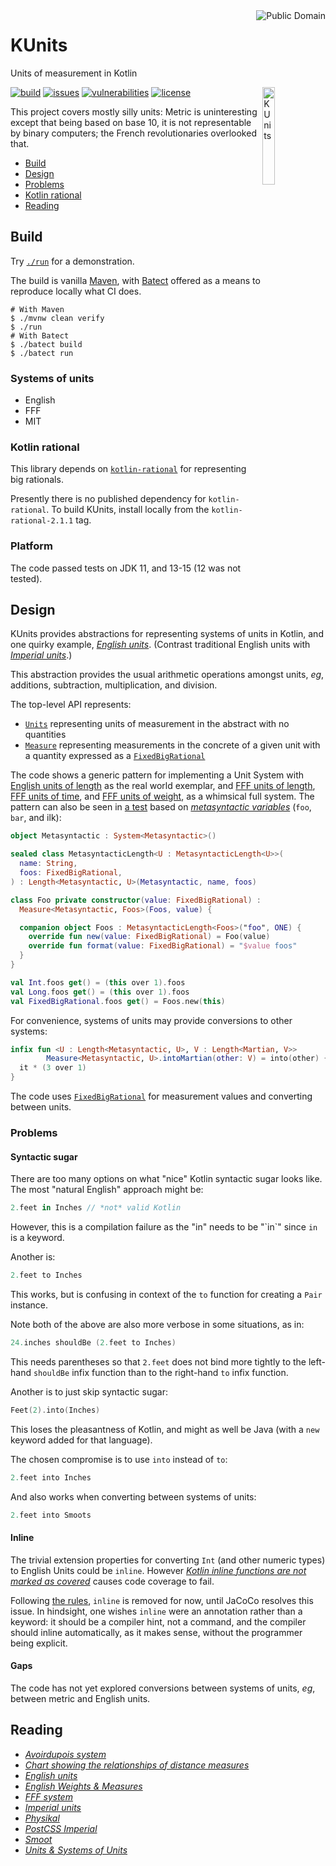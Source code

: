 <a href="LICENSE.md">
<img src="./images/public-domain.png" alt="Public Domain" align="right"/>
</a>

# KUnits

Units of measurement in Kotlin

<img src="./images/kunits.png" alt="KUnits" align="right" width="20%"/>

[![build](https://github.com/binkley/kunits/workflows/build/badge.svg)](https://github.com/binkley/kunits/actions)
[![issues](https://img.shields.io/github/issues/binkley/kunits.svg)](https://github.com/binkley/kunits/issues/)
[![vulnerabilities](https://snyk.io/test/github/binkley/kunits/badge.svg)](https://snyk.io/test/github/binkley/kunits)
[![license](https://img.shields.io/badge/license-Public%20Domain-blue.svg)](http://unlicense.org/)

This project covers mostly silly units: Metric is uninteresting except that
being based on base 10, it is not representable by binary computers; the
French revolutionaries overlooked that.

* [Build](#build)
* [Design](#design)
* [Problems](#problems)
* [Kotlin rational](#kotlin-rational)
* [Reading](#reading)

## Build

Try [`./run`](./run) for a demonstration.

The build is vanilla [Maven](pom.xml), with [Batect](https://batect.dev)
offered as a means to reproduce locally what CI does.

```
# With Maven
$ ./mvnw clean verify
$ ./run
# With Batect
$ ./batect build
$ ./batect run
```

### Systems of units

* English
* FFF
* MIT

### Kotlin rational

This library depends on
[`kotlin-rational`](https://github.com/binkley/kotlin-rational) for
representing big rationals.

Presently there is no published dependency for `kotlin-rational`. To build
KUnits, install locally from the `kotlin-rational-2.1.1` tag.

### Platform

The code passed tests on JDK 11, and 13-15 (12 was not tested).

## Design

KUnits provides abstractions for representing systems of units in Kotlin, and
one quirky example,
[_English units_](https://en.wikipedia.org/wiki/English_units).  (Contrast
traditional English units with
[_Imperial units_](https://www.britannica.com/topic/Imperial-unit).)

This abstraction provides the usual arithmetic operations amongst units, _eg_,
additions, subtraction, multiplication, and division.

The top-level API represents:

- [`Units`](src/main/kotlin/hm/binkley/kunits/units.kt) representing units of
  measurement in the abstract with no quantities
- [`Measure`](src/main/kotlin/hm/binkley/kunits/units.kt) representing
  measurements in the concrete of a given unit with a quantity expressed as a
  [`FixedBigRational`](#kotlin-rational)

The code shows a generic pattern for implementing a Unit System with
[English units of length](src/main/kotlin/hm/binkley/kunits/system/english/length/EnglishLengths.kt)
as the real world exemplar, and
[FFF units of length](src/main/kotlin/hm/binkley/kunits/system/fff/length/FFFLengths.kt),
[FFF units of time](src/main/kotlin/hm/binkley/kunits/system/fff/time/FFFTimes.kt),
and
[FFF units of weight](src/main/kotlin/hm/binkley/kunits/system/fff/weight/FFFWeights.kt),
as a whimsical full system. The pattern can also be seen in
[a test](src/test/kotlin/hm/binkley/kunits/UnitsTest.kt) based on
[_metasyntactic
variables_](https://en.wikipedia.org/wiki/Metasyntactic_variable) (`foo`,
`bar`, and ilk):

```kotlin
object Metasyntactic : System<Metasyntactic>()

sealed class MetasyntacticLength<U : MetasyntacticLength<U>>(
  name: String,
  foos: FixedBigRational,
) : Length<Metasyntactic, U>(Metasyntactic, name, foos)

class Foo private constructor(value: FixedBigRational) :
  Measure<Metasyntactic, Foos>(Foos, value) {

  companion object Foos : MetasyntacticLength<Foos>("foo", ONE) {
    override fun new(value: FixedBigRational) = Foo(value)
    override fun format(value: FixedBigRational) = "$value foos"
  }
}

val Int.foos get() = (this over 1).foos
val Long.foos get() = (this over 1).foos
val FixedBigRational.foos get() = Foos.new(this)
```
For convenience, systems of units may provide conversions to other systems:
```kotlin
infix fun <U : Length<Metasyntactic, U>, V : Length<Martian, V>>
        Measure<Metasyntactic, U>.intoMartian(other: V) = into(other) {
  it * (3 over 1)
}
```

The code uses [`FixedBigRational`](#kotlin-rational) for measurement values 
and converting between units.

### Problems

#### Syntactic sugar

There are too many options on what "nice" Kotlin syntactic sugar looks 
like.  The most "natural English" approach might be:
```kotlin
2.feet in Inches // *not* valid Kotlin
```
However, this is a compilation failure as the "in" needs to be "\`in\`" since 
`in` is a keyword.

Another is:
```kotlin
2.feet to Inches
```
This works, but is confusing in context of the `to` function for creating 
a `Pair` instance.

Note both of the above are also more verbose in some situations, as in:
```kotlin
24.inches shouldBe (2.feet to Inches)
```
This needs parentheses so that `2.feet` does not bind more tightly to the 
left-hand `shouldBe` infix function than to the right-hand `to` infix 
function.

Another is to just skip syntactic sugar:
```kotlin
Feet(2).into(Inches)
```
This loses the pleasantness of Kotlin, and might as well be Java (with a 
`new` keyword added for that language).

The chosen compromise is to use `into` instead of `to`:
```kotlin
2.feet into Inches
```
And also works when converting between systems of units:
```kotlin
2.feet into Smoots
```

#### Inline

The trivial extension properties for converting `Int` (and other numeric 
types) to English Units could be `inline`. However [_Kotlin inline 
functions are not marked as
covered_](https://github.com/jacoco/jacoco/issues/654) causes code 
coverage to fail.

Following [the rules](https://wiki.c2.com/?MakeItWorkMakeItRightMakeItFast),
`inline` is removed for now, until JaCoCo resolves this issue. In hindsight,
one wishes `inline` were an annotation rather than a keyword: it should be a
compiler hint, not a command, and the compiler should inline automatically, as
it makes sense, without the programmer being explicit.

#### Gaps

The code has not yet explored conversions between systems of units, _eg_,
between metric and English units.

## Reading

* [_Avoirdupois system_](https://en.wikipedia.org/wiki/Avoirdupois_system)
* [_Chart showing the relationships of distance
  measures_](https://en.wikipedia.org/wiki/English_units#/media/File:English_Length_Units_Graph.svg)
* [_English units_](https://en.wikipedia.org/wiki/English_units)
* [_English Weights &amp;
  Measures_](http://home.clara.net/brianp/quickref.html)
* [_FFF system_](https://en.wikipedia.org/wiki/FFF_system)
* [_Imperial units_](https://en.wikipedia.org/wiki/Imperial_units)
* [_Physikal_](https://github.com/Tenkiv/Physikal)
* [_PostCSS Imperial_](https://github.com/sebdeckers/postcss-imperial)
* [_Smoot_](https://en.wikipedia.org/wiki/Smoot)
* [_Units &amp; Systems of Units_](https://www.sizes.com/units/)
